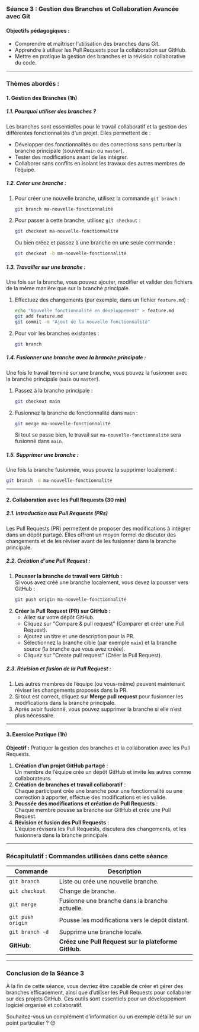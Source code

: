 ### **Séance 3 : Gestion des Branches et Collaboration Avancée avec Git**  

#### **Objectifs pédagogiques :**  
- Comprendre et maîtriser l’utilisation des branches dans Git.  
- Apprendre à utiliser les Pull Requests pour la collaboration sur GitHub.  
- Mettre en pratique la gestion des branches et la révision collaborative du code.

---

### **Thèmes abordés :**

#### **1. Gestion des Branches (1h)**  

##### **1.1. Pourquoi utiliser des branches ?**  
Les branches sont essentielles pour le travail collaboratif et la gestion des différentes fonctionnalités d’un projet. Elles permettent de :  
- Développer des fonctionnalités ou des corrections sans perturber la branche principale (souvent `main` ou `master`).  
- Tester des modifications avant de les intégrer.  
- Collaborer sans conflits en isolant les travaux des autres membres de l’équipe.

##### **1.2. Créer une branche :**  
1. Pour créer une nouvelle branche, utilisez la commande `git branch` :  
   ```bash
   git branch ma-nouvelle-fonctionnalité
   ```  
2. Pour passer à cette branche, utilisez `git checkout` :  
   ```bash
   git checkout ma-nouvelle-fonctionnalité
   ```  
   Ou bien créez et passez à une branche en une seule commande :  
   ```bash
   git checkout -b ma-nouvelle-fonctionnalité
   ```  

##### **1.3. Travailler sur une branche :**  
Une fois sur la branche, vous pouvez ajouter, modifier et valider des fichiers de la même manière que sur la branche principale.  
1. Effectuez des changements (par exemple, dans un fichier `feature.md`) :  
   ```bash
   echo "Nouvelle fonctionnalité en développement" > feature.md
   git add feature.md
   git commit -m "Ajout de la nouvelle fonctionnalité"
   ```  

2. Pour voir les branches existantes :  
   ```bash
   git branch
   ```  

##### **1.4. Fusionner une branche avec la branche principale :**  
Une fois le travail terminé sur une branche, vous pouvez la fusionner avec la branche principale (`main` ou `master`).  
1. Passez à la branche principale :  
   ```bash
   git checkout main
   ```  
2. Fusionnez la branche de fonctionnalité dans `main` :  
   ```bash
   git merge ma-nouvelle-fonctionnalité
   ```  
   Si tout se passe bien, le travail sur `ma-nouvelle-fonctionnalité` sera fusionné dans `main`.

##### **1.5. Supprimer une branche :**  
Une fois la branche fusionnée, vous pouvez la supprimer localement :  
```bash
git branch -d ma-nouvelle-fonctionnalité
```

---

#### **2. Collaboration avec les Pull Requests (30 min)**  

##### **2.1. Introduction aux Pull Requests (PRs)**  
Les Pull Requests (PR) permettent de proposer des modifications à intégrer dans un dépôt partagé. Elles offrent un moyen formel de discuter des changements et de les réviser avant de les fusionner dans la branche principale.  

##### **2.2. Création d’une Pull Request :**  
1. **Pousser la branche de travail vers GitHub :**  
   Si vous avez créé une branche localement, vous devez la pousser vers GitHub :  
   ```bash
   git push origin ma-nouvelle-fonctionnalité
   ```  
2. **Créer la Pull Request (PR) sur GitHub :**  
   - Allez sur votre dépôt GitHub.
   - Cliquez sur "Compare & pull request" (Comparer et créer une Pull Request).
   - Ajoutez un titre et une description pour la PR.
   - Sélectionnez la branche cible (par exemple `main`) et la branche source (la branche que vous avez créée).
   - Cliquez sur "Create pull request" (Créer la Pull Request).

##### **2.3. Révision et fusion de la Pull Request :**  
1. Les autres membres de l’équipe (ou vous-même) peuvent maintenant réviser les changements proposés dans la PR.
2. Si tout est correct, cliquez sur **Merge pull request** pour fusionner les modifications dans la branche principale.  
3. Après avoir fusionné, vous pouvez supprimer la branche si elle n’est plus nécessaire.

---

#### **3. Exercice Pratique (1h)**  

**Objectif :** Pratiquer la gestion des branches et la collaboration avec les Pull Requests.  

1. **Création d’un projet GitHub partagé** :  
   Un membre de l’équipe crée un dépôt GitHub et invite les autres comme collaborateurs.  
2. **Création de branches et travail collaboratif** :  
   Chaque participant crée une branche pour une fonctionnalité ou une correction à apporter, effectue des modifications et les valide.  
3. **Poussée des modifications et création de Pull Requests** :  
   Chaque membre pousse sa branche sur GitHub et crée une Pull Request.  
4. **Révision et fusion des Pull Requests** :  
   L’équipe révisera les Pull Requests, discutera des changements, et les fusionnera dans la branche principale.

---

### **Récapitulatif : Commandes utilisées dans cette séance**  

| Commande            | Description                                 |  
|---------------------|---------------------------------------------|  
| `git branch`        | Liste ou crée une nouvelle branche.        |  
| `git checkout`      | Change de branche.                         |  
| `git merge`         | Fusionne une branche dans la branche actuelle. |  
| `git push origin`   | Pousse les modifications vers le dépôt distant. |  
| `git branch -d`     | Supprime une branche locale.               |  
| **GitHub**:         | **Créez une Pull Request sur la plateforme GitHub.** |  

---

### **Conclusion de la Séance 3**  
À la fin de cette séance, vous devriez être capable de créer et gérer des branches efficacement, ainsi que d’utiliser les Pull Requests pour collaborer sur des projets GitHub. Ces outils sont essentiels pour un développement logiciel organisé et collaboratif.

Souhaitez-vous un complément d’information ou un exemple détaillé sur un point particulier ? 😊